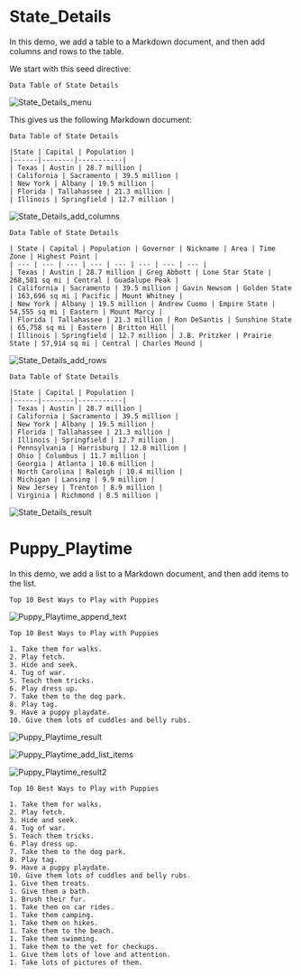 
# State_Details

In this demo, we add a table to a Markdown document, and then add columns and rows to the table.

We start with this seed directive:

```
Data Table of State Details
```

![State_Details_menu](State_Details-State_Details_menu.png)

This gives us the following Markdown document:

```
Data Table of State Details

|State | Capital | Population |
|------|--------|-----------|
| Texas | Austin | 28.7 million |
| California | Sacramento | 39.5 million |
| New York | Albany | 19.5 million |
| Florida | Tallahassee | 21.3 million |
| Illinois | Springfield | 12.7 million |
```

![State_Details_add_columns](State_Details-State_Details_add_columns.png)


```
Data Table of State Details

| State | Capital | Population | Governor | Nickname | Area | Time Zone | Highest Point |
| --- | --- | --- | --- | --- | --- | --- | --- |
| Texas | Austin | 28.7 million | Greg Abbott | Lone Star State | 268,581 sq mi | Central | Guadalupe Peak |
| California | Sacramento | 39.5 million | Gavin Newsom | Golden State | 163,696 sq mi | Pacific | Mount Whitney |
| New York | Albany | 19.5 million | Andrew Cuomo | Empire State | 54,555 sq mi | Eastern | Mount Marcy |
| Florida | Tallahassee | 21.3 million | Ron DeSantis | Sunshine State | 65,758 sq mi | Eastern | Britton Hill |
| Illinois | Springfield | 12.7 million | J.B. Pritzker | Prairie State | 57,914 sq mi | Central | Charles Mound |

```

![State_Details_add_rows](State_Details-State_Details_add_rows.png)


```
Data Table of State Details

|State | Capital | Population |
|------|--------|-----------|
| Texas | Austin | 28.7 million |
| California | Sacramento | 39.5 million |
| New York | Albany | 19.5 million |
| Florida | Tallahassee | 21.3 million |
| Illinois | Springfield | 12.7 million |
| Pennsylvania | Harrisburg | 12.8 million |
| Ohio | Columbus | 11.7 million |
| Georgia | Atlanta | 10.6 million |
| North Carolina | Raleigh | 10.4 million |
| Michigan | Lansing | 9.9 million |
| New Jersey | Trenton | 8.9 million |
| Virginia | Richmond | 8.5 million |
```

![State_Details_result](State_Details-State_Details_result.png)

# Puppy_Playtime            

In this demo, we add a list to a Markdown document, and then add items to the list.

```
Top 10 Best Ways to Play with Puppies
```

![Puppy_Playtime_append_text](Puppy_Playtime-Puppy_Playtime_append_text.png)


```
Top 10 Best Ways to Play with Puppies

1. Take them for walks.
2. Play fetch.
3. Hide and seek.
4. Tug of war.
5. Teach them tricks.
6. Play dress up.
7. Take them to the dog park.
8. Play tag.
9. Have a puppy playdate.
10. Give them lots of cuddles and belly rubs.
```

![Puppy_Playtime_result](Puppy_Playtime-Puppy_Playtime_result.png)

![Puppy_Playtime_add_list_items](Puppy_Playtime-Puppy_Playtime_add_list_items.png)

![Puppy_Playtime_result2](Puppy_Playtime-Puppy_Playtime_result2.png)


```
Top 10 Best Ways to Play with Puppies

1. Take them for walks.
2. Play fetch.
3. Hide and seek.
4. Tug of war.
5. Teach them tricks.
6. Play dress up.
7. Take them to the dog park.
8. Play tag.
9. Have a puppy playdate.
10. Give them lots of cuddles and belly rubs.
1. Give them treats.
1. Give them a bath.
1. Brush their fur.
1. Take them on car rides.
1. Take them camping.
1. Take them on hikes.
1. Take them to the beach.
1. Take them swimming.
1. Take them to the vet for checkups.
1. Give them lots of love and attention.
1. Take lots of pictures of them.
```

